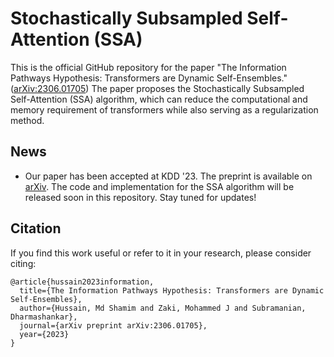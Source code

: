 # Stochastically Subsampled Self-Attention (SSA)

This is the official GitHub repository for the paper "The Information Pathways Hypothesis: Transformers are Dynamic Self-Ensembles." ([arXiv:2306.01705](https://arxiv.org/abs/2306.01705)) The paper proposes the Stochastically Subsampled Self-Attention (SSA) algorithm, which can reduce the computational and memory requirement of transformers while also serving as a regularization method.

## News
- Our paper has been accepted at KDD '23. The preprint is available on [arXiv](https://arxiv.org/abs/2306.01705). The code and implementation for the SSA algorithm will be released soon in this repository. Stay tuned for updates!

## Citation

If you find this work useful or refer to it in your research, please consider citing:

```
@article{hussain2023information,
  title={The Information Pathways Hypothesis: Transformers are Dynamic Self-Ensembles},
  author={Hussain, Md Shamim and Zaki, Mohammed J and Subramanian, Dharmashankar},
  journal={arXiv preprint arXiv:2306.01705},
  year={2023}
}
```
